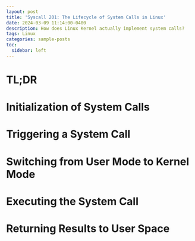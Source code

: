 ```yaml
---
layout: post
title: 'Syscall 201: The Lifecycle of System Calls in Linux'
date: 2024-03-09 11:14:00-0400
description: How does Linux Kernel actually implement system calls?
tags: Linux
categories: sample-posts
toc:
  sidebar: left
---
```


# TL;DR

# Initialization of System Calls 

# Triggering a System Call

# Switching from User Mode to Kernel Mode

# Executing the System Call

# Returning Results to User Space